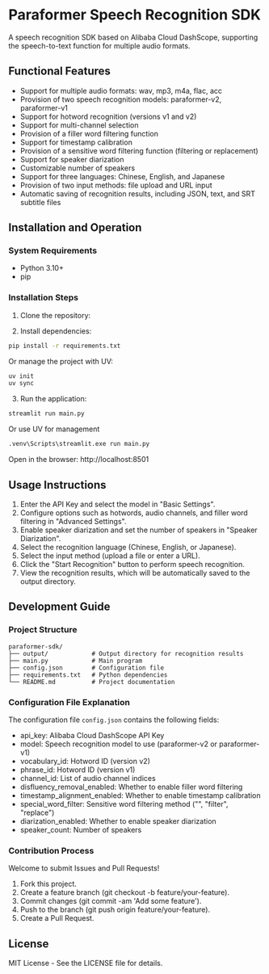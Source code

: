 # Paraformer Speech Recognition SDK

A speech recognition SDK based on Alibaba Cloud DashScope, supporting the speech-to-text function for multiple audio formats.

## Functional Features

- Support for multiple audio formats: wav, mp3, m4a, flac, acc
- Provision of two speech recognition models: paraformer-v2, paraformer-v1
- Support for hotword recognition (versions v1 and v2)
- Support for multi-channel selection
- Provision of a filler word filtering function
- Support for timestamp calibration
- Provision of a sensitive word filtering function (filtering or replacement)
- Support for speaker diarization
- Customizable number of speakers
- Support for three languages: Chinese, English, and Japanese
- Provision of two input methods: file upload and URL input
- Automatic saving of recognition results, including JSON, text, and SRT subtitle files

## Installation and Operation

### System Requirements

- Python 3.10+
- pip

### Installation Steps

1. Clone the repository:

2. Install dependencies:

```bash
pip install -r requirements.txt
```

Or manage the project with UV:

```bash
uv init
uv sync
```

3. Run the application:

```bash
streamlit run main.py
```

Or use UV for management

```bash
.venv\Scripts\streamlit.exe run main.py
```

Open in the browser: http://localhost:8501

## Usage Instructions

1. Enter the API Key and select the model in "Basic Settings".
2. Configure options such as hotwords, audio channels, and filler word filtering in "Advanced Settings".
3. Enable speaker diarization and set the number of speakers in "Speaker Diarization".
4. Select the recognition language (Chinese, English, or Japanese).
5. Select the input method (upload a file or enter a URL).
6. Click the "Start Recognition" button to perform speech recognition.
7. View the recognition results, which will be automatically saved to the output directory.

## Development Guide

### Project Structure

```
paraformer-sdk/
├── output/            # Output directory for recognition results
├── main.py            # Main program
├── config.json        # Configuration file
├── requirements.txt   # Python dependencies
└── README.md          # Project documentation
```

### Configuration File Explanation

The configuration file `config.json` contains the following fields:

- api_key: Alibaba Cloud DashScope API Key
- model: Speech recognition model to use (paraformer-v2 or paraformer-v1)
- vocabulary_id: Hotword ID (version v2)
- phrase_id: Hotword ID (version v1)
- channel_id: List of audio channel indices
- disfluency_removal_enabled: Whether to enable filler word filtering
- timestamp_alignment_enabled: Whether to enable timestamp calibration
- special_word_filter: Sensitive word filtering method ("", "filter", "replace")
- diarization_enabled: Whether to enable speaker diarization
- speaker_count: Number of speakers

### Contribution Process

Welcome to submit Issues and Pull Requests!

1. Fork this project.
2. Create a feature branch (git checkout -b feature/your-feature).
3. Commit changes (git commit -am 'Add some feature').
4. Push to the branch (git push origin feature/your-feature).
5. Create a Pull Request.

## License

MIT License - See the LICENSE file for details.